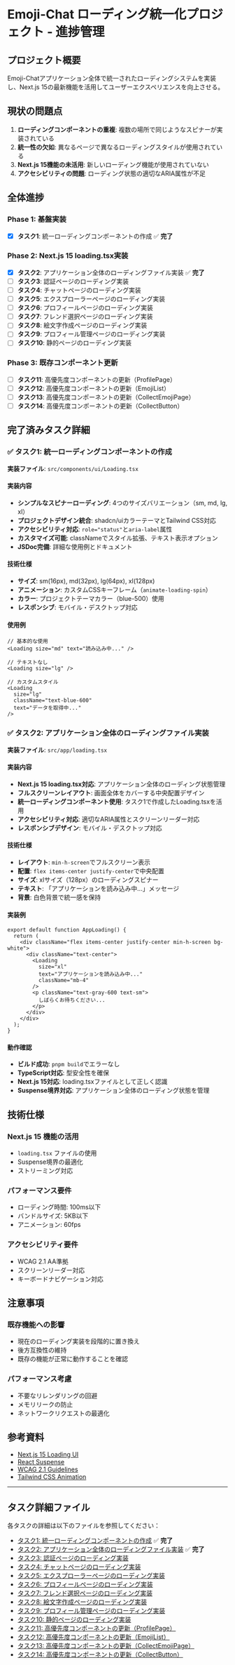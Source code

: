 # Emoji-Chat ローディング統一化プロジェクト - 進捗管理

## プロジェクト概要
Emoji-Chatアプリケーション全体で統一されたローディングシステムを実装し、Next.js 15の最新機能を活用してユーザーエクスペリエンスを向上させる。

## 現状の問題点
1. **ローディングコンポーネントの重複**: 複数の場所で同じようなスピナーが実装されている
2. **統一性の欠如**: 異なるページで異なるローディングスタイルが使用されている
3. **Next.js 15機能の未活用**: 新しいローディング機能が使用されていない
4. **アクセシビリティの問題**: ローディング状態の適切なARIA属性が不足

## 全体進捗

### Phase 1: 基盤実装
- [x] **タスク1**: 統一ローディングコンポーネントの作成 ✅ **完了**

### Phase 2: Next.js 15 loading.tsx実装
- [x] **タスク2**: アプリケーション全体のローディングファイル実装 ✅ **完了**
- [ ] **タスク3**: 認証ページのローディング実装
- [ ] **タスク4**: チャットページのローディング実装
- [ ] **タスク5**: エクスプローラーページのローディング実装
- [ ] **タスク6**: プロフィールページのローディング実装
- [ ] **タスク7**: フレンド選択ページのローディング実装
- [ ] **タスク8**: 絵文字作成ページのローディング実装
- [ ] **タスク9**: プロフィール管理ページのローディング実装
- [ ] **タスク10**: 静的ページのローディング実装

### Phase 3: 既存コンポーネント更新
- [ ] **タスク11**: 高優先度コンポーネントの更新（ProfilePage）
- [ ] **タスク12**: 高優先度コンポーネントの更新（EmojiList）
- [ ] **タスク13**: 高優先度コンポーネントの更新（CollectEmojiPage）
- [ ] **タスク14**: 高優先度コンポーネントの更新（CollectButton）

## 完了済みタスク詳細

### ✅ タスク1: 統一ローディングコンポーネントの作成
**実装ファイル**: `src/components/ui/Loading.tsx`

#### 実装内容
- **シンプルなスピナーローディング**: 4つのサイズバリエーション（sm, md, lg, xl）
- **プロジェクトデザイン統合**: shadcn/uiカラーテーマとTailwind CSS対応
- **アクセシビリティ対応**: `role="status"`と`aria-label`属性
- **カスタマイズ可能**: classNameでスタイル拡張、テキスト表示オプション
- **JSDoc完備**: 詳細な使用例とドキュメント

#### 技術仕様
- **サイズ**: sm(16px), md(32px), lg(64px), xl(128px)
- **アニメーション**: カスタムCSSキーフレーム（`animate-loading-spin`）
- **カラー**: プロジェクトテーマカラー（blue-500）使用
- **レスポンシブ**: モバイル・デスクトップ対応

#### 使用例
```tsx
// 基本的な使用
<Loading size="md" text="読み込み中..." />

// テキストなし
<Loading size="lg" />

// カスタムスタイル
<Loading 
  size="lg" 
  className="text-blue-600" 
  text="データを取得中..." 
/>
```

### ✅ タスク2: アプリケーション全体のローディングファイル実装
**実装ファイル**: `src/app/loading.tsx`

#### 実装内容
- **Next.js 15 loading.tsx対応**: アプリケーション全体のローディング状態管理
- **フルスクリーンレイアウト**: 画面全体をカバーする中央配置デザイン
- **統一ローディングコンポーネント使用**: タスク1で作成したLoading.tsxを活用
- **アクセシビリティ対応**: 適切なARIA属性とスクリーンリーダー対応
- **レスポンシブデザイン**: モバイル・デスクトップ対応

#### 技術仕様
- **レイアウト**: `min-h-screen`でフルスクリーン表示
- **配置**: `flex items-center justify-center`で中央配置
- **サイズ**: xlサイズ（128px）のローディングスピナー
- **テキスト**: 「アプリケーションを読み込み中...」メッセージ
- **背景**: 白色背景で統一感を保持

#### 実装例
```tsx
export default function AppLoading() {
  return (
    <div className="flex items-center justify-center min-h-screen bg-white">
      <div className="text-center">
        <Loading 
          size="xl" 
          text="アプリケーションを読み込み中..." 
          className="mb-4"
        />
        <p className="text-gray-600 text-sm">
          しばらくお待ちください...
        </p>
      </div>
    </div>
  );
}
```

#### 動作確認
- **ビルド成功**: `pnpm build`でエラーなし
- **TypeScript対応**: 型安全性を確保
- **Next.js 15対応**: loading.tsxファイルとして正しく認識
- **Suspense境界対応**: アプリケーション全体のローディング状態を管理

## 技術仕様

### Next.js 15 機能の活用
- `loading.tsx` ファイルの使用
- Suspense境界の最適化
- ストリーミング対応

### パフォーマンス要件
- ローディング時間: 100ms以下
- バンドルサイズ: 5KB以下
- アニメーション: 60fps

### アクセシビリティ要件
- WCAG 2.1 AA準拠
- スクリーンリーダー対応
- キーボードナビゲーション対応

## 注意事項

### 既存機能への影響
- 現在のローディング実装を段階的に置き換え
- 後方互換性の維持
- 既存の機能が正常に動作することを確認

### パフォーマンス考慮
- 不要なリレンダリングの回避
- メモリリークの防止
- ネットワークリクエストの最適化

## 参考資料

- [Next.js 15 Loading UI](https://nextjs.org/docs/app/building-your-application/routing/loading-ui)
- [React Suspense](https://react.dev/reference/react/Suspense)
- [WCAG 2.1 Guidelines](https://www.w3.org/WAI/WCAG21/quickref/)
- [Tailwind CSS Animation](https://tailwindcss.com/docs/animation)

---

## タスク詳細ファイル

各タスクの詳細は以下のファイルを参照してください：

- [タスク1: 統一ローディングコンポーネントの作成](./task-01-loading-component.md) ✅ **完了**
- [タスク2: アプリケーション全体のローディングファイル実装](./task-02-app-loading.md) ✅ **完了**
- [タスク3: 認証ページのローディング実装](./task-03-auth-loading.md)
- [タスク4: チャットページのローディング実装](./task-04-chat-loading.md)
- [タスク5: エクスプローラーページのローディング実装](./task-05-explore-loading.md)
- [タスク6: プロフィールページのローディング実装](./task-06-profile-loading.md)
- [タスク7: フレンド選択ページのローディング実装](./task-07-choose-friends-loading.md)
- [タスク8: 絵文字作成ページのローディング実装](./task-08-create-emoji-loading.md)
- [タスク9: プロフィール管理ページのローディング実装](./task-09-profile-management-loading.md)
- [タスク10: 静的ページのローディング実装](./task-10-static-pages-loading.md)
- [タスク11: 高優先度コンポーネントの更新（ProfilePage）](./task-11-profile-page-update.md)
- [タスク12: 高優先度コンポーネントの更新（EmojiList）](./task-12-emoji-list-update.md)
- [タスク13: 高優先度コンポーネントの更新（CollectEmojiPage）](./task-13-collect-emoji-page-update.md)
- [タスク14: 高優先度コンポーネントの更新（CollectButton）](./task-14-collect-button-update.md) 